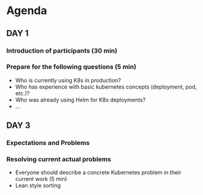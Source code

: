 # Agenda

## DAY 1

### Introduction of participants (30 min)

### Prepare for the following questions (5 min)

- Who is currently using K8s in production?
- Who has experience with basic kubernetes concepts (deployment, pod, etc.)?
- Who was already using Helm for K8s deployments?
- ...

## DAY 3

### Expectations and Problems

### Resolving current actual problems

- Everyone should describe a concrete Kubernetes problem in their current work (5 min)
- Lean style sorting